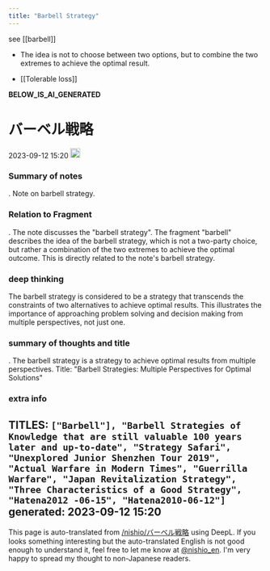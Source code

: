 ```yaml
---
title: "Barbell Strategy"
---
```


see  [[barbell]]
- The idea is not to choose between two options, but to combine the two extremes to achieve the optimal result.

- [[Tolerable loss]]


__BELOW_IS_AI_GENERATED__
# バーベル戦略
 2023-09-12 15:20 <img src='https://scrapbox.io/api/pages/nishio-en/omni/icon' alt='omni.icon' height="19.5"/>
### Summary of notes
.
Note on barbell strategy.

### Relation to Fragment
.
The note discusses the "barbell strategy". The fragment "barbell" describes the idea of the barbell strategy, which is not a two-party choice, but rather a combination of the two extremes to achieve the optimal outcome. This is directly related to the note's barbell strategy.

### deep thinking
The barbell strategy is considered to be a strategy that transcends the constraints of two alternatives to achieve optimal results. This illustrates the importance of approaching problem solving and decision making from multiple perspectives, not just one.

### summary of thoughts and title
.
The barbell strategy is a strategy to achieve optimal results from multiple perspectives.
Title: "Barbell Strategies: Multiple Perspectives for Optimal Solutions"

### extra info
TITLES: `["Barbell"], "Barbell Strategies of Knowledge that are still valuable 100 years later and up-to-date", "Strategy Safari", "Unexplored Junior Shenzhen Tour 2019", "Actual Warfare in Modern Times", "Guerrilla Warfare", "Japan Revitalization Strategy", "Three Characteristics of a Good Strategy", "Hatena2012 -06-15", "Hatena2010-06-12"]`
generated: 2023-09-12 15:20
---
This page is auto-translated from [/nishio/バーベル戦略](https://scrapbox.io/nishio/バーベル戦略) using DeepL. If you looks something interesting but the auto-translated English is not good enough to understand it, feel free to let me know at [@nishio_en](https://twitter.com/nishio_en). I'm very happy to spread my thought to non-Japanese readers.